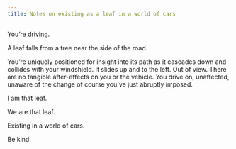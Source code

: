 ```yaml
---
title: Notes on existing as a leaf in a world of cars
---
```


You’re driving.

A leaf falls from a tree near the side of the road.

You’re uniquely positioned for insight into its path as it cascades
down and collides with your windshield. It slides up and to the
left. Out of view. There are no tangible after-effects on you or the
vehicle. You drive on, unaffected, unaware of the change of course
you’ve just abruptly imposed.

I am that leaf.

We are that leaf.

Existing in a world of cars.

Be kind.
